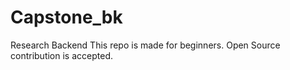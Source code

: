 # Capstone_bk
Research Backend
This repo is made for beginners.
Open Source contribution is accepted.
